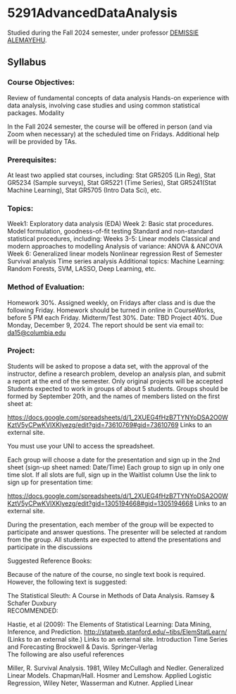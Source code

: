 # 5291AdvancedDataAnalysis

Studied during the Fall 2024 semester, under professor [DEMISSIE ALEMAYEHU](http://www.stat.columbia.edu/~alem/).

## Syllabus

### Course Objectives:

Review of fundamental concepts of data analysis
Hands-on experience with data analysis, involving case studies and using common statistical packages.
Modality

In the Fall 2024 semester, the course will be offered in person (and via Zoom when necessary) at the scheduled time on Fridays. Additional help will be provided by TAs.

### Prerequisites:  

At least two applied stat courses, including:
Stat GR5205 (Lin Reg), Stat GR5234 (Sample surveys), Stat GR5221 (Time Series), Stat GR5241(Stat Machine Learning), Stat GR5705 (Intro Data Sci), etc.

### Topics:

Week1: Exploratory data analysis (EDA)
Week 2: Basic stat procedures.
Model formulation, goodness-of-fit testing
Standard and non-standard statistical procedures, including:
Weeks 3-5: Linear models
Classical and modern approaches to modelling
Analysis of variance: ANOVA & ANCOVA
Week 6: Generalized linear models
Nonlinear regression
Rest of Semester
Survival analysis
Time series analysis
Additional topics:
Machine Learning: Random Forests, SVM, LASSO, Deep Learning, etc.

### Method of Evaluation:

Homework 30%.
Assigned weekly, on Fridays after class and is due the following Friday.
Homework should be turned in online in CourseWorks, before 5 PM each Friday.
Midterm/Test 30%.
Date: TBD
Project 40%.
Due Monday, December 9, 2024. The report should be sent via email to: da15@columbia.edu

### Project:  

Students will be asked to propose a data set, with the approval of the instructor, define a research problem, develop an analysis plan, and submit a report at the end of the semester.
Only original projects will be accepted
 Students expected to work in groups of about 5 students. Groups should be formed by September 20th, and the names of members listed on the first sheet at:

https://docs.google.com/spreadsheets/d/1_2XUEG4fHzB7TYNYoDSA2O0WKztV5yCPwKVlXKlyezg/edit?gid=73610769#gid=73610769 Links to an external site.

You must use your UNI to access the spreadsheet.

Each group will choose a date for the presentation and sign up in the 2nd sheet (sign-up sheet named: Date/Time)
Each group to sign up in only one time slot. If all slots are full, sign up in the Waitlist column
Use the link to sign up for presentation time:

https://docs.google.com/spreadsheets/d/1_2XUEG4fHzB7TYNYoDSA2O0WKztV5yCPwKVlXKlyezg/edit?gid=1305194668#gid=1305194668 Links to an external site.

During the presentation, each member of the group will be expected to participate and answer questions. The presenter will be selected at random from the group.
All students are expected to attend the presentations and participate in the discussions

Suggested Reference Books:

Because of the nature of the course, no single text book is required. However, the following text is suggested:

The Statistical Sleuth: A Course in Methods of Data Analysis.   Ramsey & Schafer   Duxbury  
RECOMMENDED:

Hastie, et al (2009): The Elements of Statistical Learning: Data Mining, Inference, and Prediction. http://statweb.stanford.edu/~tibs/ElemStatLearn/ (Links to an external site.) Links to an external site.
Introduction Time Series and Forecasting   Brockwell & Davis.    Springer-Verlag  
The following are also useful references 

Miller, R. Survival Analysis. 1981, Wiley
McCullagh and Nedler.   Generalized Linear Models. Chapman/Hall.
Hosmer and Lemshow. Applied Logistic Regression, Wiley
Neter, Wasserman and Kutner. Applied Linear
